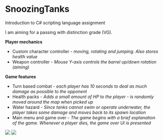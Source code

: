 # SnoozingTanks
 
 Introduction to C# scripting language assignment
 
 I am aiming for a passing with distinction grade (VG).
 
 <b>Player mechanics</b>
 - Custom character controller - <i>moving, rotating and jumping. Also stores health value</i>
 - Weapon controller -  <i>Mouse Y-axis controls the barrel up/down rotation (aiming)</i>
 
  <b>Game features</b>
 - Turn based combat - <i>each player has 10 seconds to deal as much damage as possible to the opponent</i>
 - Health packs - <i>Adds a small amount of HP to the player - is randomly moved around the map when picked up</i>
 - Water hazard - <i>Since tanks cannot swim or operate underwater, the player takes some damage and moves back to its spawn location</i>
 - Main menu and game over - <i>The game begins with a brief explanation of the game. Whenever a player dies, the game over UI is presented</i>
 
 <img src="https://i.imgur.com/JNVgA4o.png">
 <img src="https://i.imgur.com/BiG9QOf.png">
